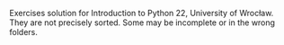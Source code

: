 Exercises solution for Introduction to Python 22, University of Wrocław. They are not precisely sorted. Some may be incomplete or in the wrong folders.
